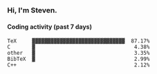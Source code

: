 ### Hi, I'm Steven.

#### Coding activity (past 7 days)
```
TeX     ▓▓▓▓▓▓▓▓▓▓▓▓▓▓▓▓▓▓▓▓▓▓▓▓▓▓▓▓▓▓  87.17%
C       ▓                                4.38%
other   ▓                                3.35%
BibTeX  ▓                                2.99%
C++                                      2.12%
```
